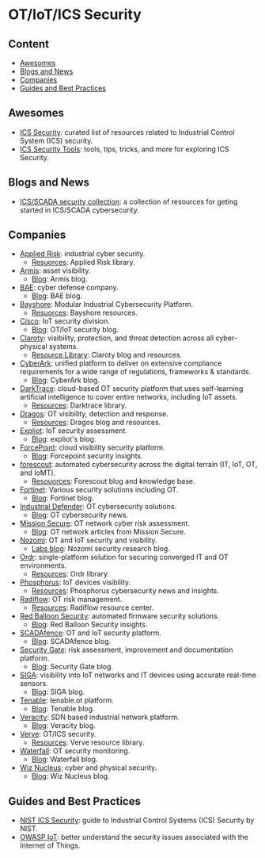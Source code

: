# OT/IoT/ICS Security

## Content

* [Awesomes](#awesomes)
* [Blogs and News](#blogs-and-news)
* [Companies](#companies)
* [Guides and Best Practices](#guides-and-best-practices)

## Awesomes

* [ICS Security][54]: curated list of resources related to Industrial Control
  System (ICS) security.
* [ICS Security Tools][53]: tools, tips, tricks, and more for exploring ICS Security.

## Blogs and News

* [ICS/SCADA security collection][58]: a collection of resources for geting
  started in ICS/SCADA cybersecurity.

## Companies

* [Applied Risk][41]: industrial cyber security.
  * [Resuorces][42]: Applied Risk library.
* [Armis][25]: asset visibility.
  * [Blog][26]: Armis blog.
* [BAE][37]: cyber defense company.
  * [Blog][38]: BAE blog.
* [Bayshore][43]: Modular Industrial Cybersecurity Platform.
  * [Resuorces][44]: Bayshore resources.
* [Cisco][60]: IoT security division.
  * [Blog][61]: OT/IoT security blog.
* [Claroty][3]: visibility, protection, and threat detection across all
  cyber-physical systems.
  * [Resource Library][4]: Claroty blog and resources.
* [CyberArk][39]: unified platform to deliver on extensive compliance
  requirements for a wide range of regulations, frameworks & standards.
  * [Blog][40]: CyberArk blog.
* [DarkTrace][21]: cloud-based OT security platform that uses self-learning
  artificial intelligence to cover entire networks, including IoT assets.
  * [Resources][22]: Darktrace library.
* [Dragos][7]: OT visibility, detection and response.
  * [Resources][8]: Dragos blog and resources.
* [Expliot][55]: IoT security assessment.
  * [Blog][56]: expliot's blog.
* [ForcePoint][15]: cloud visibility security platform.
  * [Blog][16]: Forcepoint security insights.
* [forescout][9]: automated cybersecurity across the digital terrain (IT, IoT,
  OT, and IoMT).
  * [Resouorces][10]: Forescout blog and knowledge base.
* [Fortinet][35]: Various security solutions including OT.
  * [Blog][36]: Fortinet blog.
* [Industrial Defender][11]: OT cybersecurity solutions.
  * [Blog][12]: OT cybersecurity news.
* [Mission Secure][5]: OT network cyber risk assessment.
  * [Blog][6]: OT network articles from Mission Secure.
* [Nozomi][1]: OT and IoT security and visibility.
  * [Labs blog][2]: Nozomi security research blog.
* [Ordr][27]: single-platform solution for securing converged IT and OT
  environments.
  * [Resources][28]: Ordr library.
* [Phosphorus][31]: IoT devices visibility.
  * [Resources][32]: Phosphorus cybersecurity news and insights.
* [Radiflow][29]: OT risk management.
  * [Resources][30]: Radiflow resource center.
* [Red Balloon Security][51]: automated firmware security solutions.
  * [Blog][52]: Red Balloon Security insights.
* [SCADAfence][17]: OT and IoT security platform.
  * [Blog][18]: SCADAfence blog.
* [Security Gate][13]: risk assessment, improvement and documentation platform.
  * [Blog][14]: Security Gate blog.
* [SIGA][19]:  visibility into IoT networks and IT devices using accurate
  real-time sensors.
  * [Blog][20]: SIGA blog.
* [Tenable][23]: tenable.ot platform.
  * [Blog][24]: Tenable blog.
* [Veracity][45]: SDN based industrial network platform.
  * [Blog][46]: Veracity blog.
* [Verve][33]: OT/ICS security.
  * [Resources][34]: Verve resource library.
* [Waterfall][47]: OT security monitoring.
  * [Blog][48]: Waterfall blog.
* [Wiz Nucleus][49]: cyber and physical security.
  * [Blog][50]: Wiz Nucleus blog.

## Guides and Best Practices

* [NIST ICS Security][59]: guide to Industrial Control Systems (ICS) Security by
  NIST.
* [OWASP IoT][57]: better understand the security issues associated with the
  Internet of Things.

[1]: https://www.nozominetworks.com/
[2]: https://www.nozominetworks.com/labs/labs-blogs/
[3]: https://claroty.com/
[4]: https://claroty.com/resources
[5]: https://www.missionsecure.com/
[6]: https://www.missionsecure.com/blog
[7]: https://www.dragos.com/
[8]: https://www.dragos.com/resources/
[9]: https://www.forescout.com/
[10]: https://www.forescout.com/resources/
[11]: https://www.industrialdefender.com/
[12]: https://www.industrialdefender.com/ics-cybersecurity-blog/#
[13]: https://securitygate.io/
[14]: https://securitygate.io/blog/
[15]: https://www.forcepoint.com/
[16]: https://www.forcepoint.com/blog
[17]: https://www.scadafence.com/
[18]: https://blog.scadafence.com/
[19]: https://sigasec.com/
[20]: https://sigasec.com/blog/
[21]: https://darktrace.com/
[22]: https://darktrace.com/resources
[23]: https://www.tenable.com/products/tenable-ot
[24]: https://www.tenable.com/blog
[25]: https://www.armis.com/
[26]: https://www.armis.com/blog
[27]: https://ordr.net/solutions/ot-security/
[28]: https://resources.ordr.net/
[29]: https://www.radiflow.com/
[30]: https://www.radiflow.com/category/blog/
[31]: https://phosphorus.io/
[32]: https://phosphorus.io/resource-center/
[33]: https://verveindustrial.com/
[34]: https://verveindustrial.com/resources/
[35]: https://www.fortinet.com/
[36]: https://www.fortinet.com/blog
[37]: https://www.baesystems.com/en/home
[38]: https://www.baesystems.com/en/blogs
[39]: https://www.cyberark.com/solutions/audit-compliance/
[40]: https://www.cyberark.com/resources/all-blog-posts
[41]: https://applied-risk.com/
[42]: https://applied-risk.com/resources
[43]: https://bayshorenetworks.com/Fortinet
[44]: https://bayshorenetworks.com/resources/
[45]: https://veracity.io/
[46]: https://veracity.io/media-center/
[47]: https://waterfall-security.com/
[48]: https://waterfall-security.com/blog/
[49]: https://www.wiznucleus.com/
[50]: https://www.wiznucleus.com/blogs/
[51]: https://redballoonsecurity.com/
[52]: https://redballoonsecurity.com/blog/index.html
[53]: https://github.com/ITI/ICS-Security-Tools
[54]: https://github.com/hslatman/awesome-industrial-control-system-security
[55]: https://expliot.io/
[56]: https://store.expliot.io/blogs/iot
[57]: https://owasp.org/www-project-internet-of-things/#tab=Firmware_Analysis
[58]: http://www.robertmlee.org/a-collection-of-resources-for-getting-started-in-icsscada-cybersecurity/
[59]: https://nvlpubs.nist.gov/nistpubs/SpecialPublications/NIST.SP.800-82r2.pdf
[60]: https://www.cisco.com/c/en/us/solutions/internet-of-things/iot-security.html
[61]: https://blogs.cisco.com/tag/iot-security-lab
